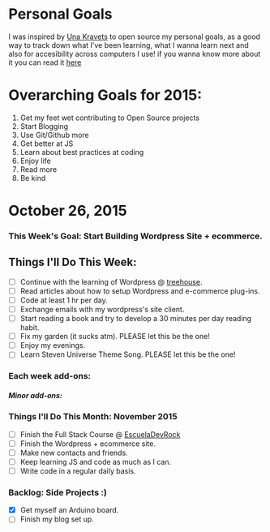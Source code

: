 Personal Goals
==============

I was inspired by [Una Kravets](http://www.twitter.com/una) to open source my personal goals, as a good way to track down what I've been learning, what I wanna learn next and also for accesibility across computers I use! if you wanna know more about it you can read it [here](http://una.im/personal-goals-guide/)


# Overarching Goals for 2015:

1. Get my feet wet contributing to Open Source projects
2. Start Blogging
3. Use Git/Github more
4. Get better at JS
5. Learn about best practices at coding
6. Enjoy life
7. Read more
8. Be kind

# October 26, 2015

### This Week's Goal: Start Building Wordpress Site + ecommerce.

## Things I'll Do This Week:

- [ ] Continue with the learning of Wordpress @ [treehouse](https://teamtreehouse.com).
- [ ] Read articles about how to setup Wordpress and e-commerce plug-ins.
- [ ] Code at least 1 hr per day.
- [ ] Exchange emails with my wordpress's site client.
- [ ] Start reading a book and try to develop a 30 minutes per day reading habit.
- [ ] Fix my garden (it sucks atm). PLEASE let this be the one!
- [ ] Enjoy my evenings.
- [ ] Learn Steven Universe Theme Song. PLEASE let this be the one!

### Each week add-ons:

##### Minor add-ons:

### Things I'll Do This Month: November 2015

- [ ] Finish the Full Stack Course @ [EscuelaDevRock](http://escueladevrock.com)
- [ ] Finish the Wordpress + ecommerce site.
- [ ] Make new contacts and friends.
- [ ] Keep learning JS and code as much as I can.
- [ ] Write code in a regular daily basis.

### Backlog: Side Projects :)

- [x] Get myself an Arduino board.
- [ ] Finish my blog set up.
